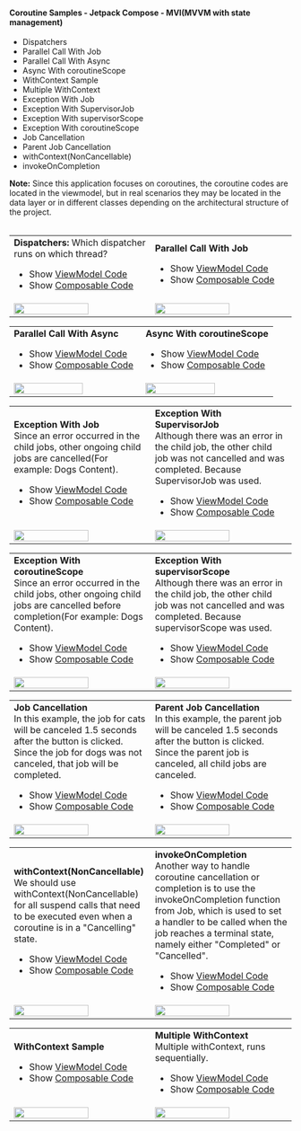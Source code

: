 #### Coroutine Samples - Jetpack Compose - MVI(MVVM with state management)
<ul>
   <li>Dispatchers</li>
   <li>Parallel Call With Job</li>
   <li>Parallel Call With Async</li>
   <li>Async With coroutineScope</li>
   <li>WithContext Sample</li>
   <li>Multiple WithContext</li>
   <li>Exception With Job</li>
   <li>Exception With SupervisorJob</li>
   <li>Exception With supervisorScope</li>
   <li>Exception With coroutineScope</li>
   <li>Job Cancellation</li>
   <li>Parent Job Cancellation</li>
   <li>withContext(NonCancellable)</li>
   <li>invokeOnCompletion</li>
</ul>
<b>Note:</b> Since this application focuses on coroutines, the coroutine codes are located in the viewmodel, but in real scenarios they may be located in the data layer or in different classes depending on the architectural structure of the project.
<br><br>
<table>
   <tr>
      <td width="50%">
         <b>Dispatchers:</b> Which dispatcher runs on which thread? <br>
         <ul>
            <li>Show <a target="_blank" href="https://github.com/mustafacan0225/CoroutineSamples/blob/main/app/src/main/java/com/mustafacan/coroutinesamples/ui/samples/dispatchers/DispatcherViewModel.kt">ViewModel Code</a></li>
            <li>Show <a target="_blank" href="https://github.com/mustafacan0225/CoroutineSamples/blob/main/app/src/main/java/com/mustafacan/coroutinesamples/ui/samples/dispatchers/DispatcherScreen.kt">Composable Code</a></li>
         </ul>
      </td>
      <td width="50%">
         <b>Parallel Call With Job</b> <br>
         <ul>
            <li>Show <a target="_blank" href="https://github.com/mustafacan0225/CoroutineSamples/blob/main/app/src/main/java/com/mustafacan/coroutinesamples/ui/samples/parallelcallwithjob/ParallelCallWithJobViewModel.kt">ViewModel Code</a></li>
            <li>Show <a target="_blank" href="https://github.com/mustafacan0225/CoroutineSamples/blob/main/app/src/main/java/com/mustafacan/coroutinesamples/ui/samples/parallelcallwithjob/ParallelCallWithJobScreen.kt">Composable Code</a></li>
         </ul>
      </td>
   </tr>
   <tr>
      <td><img width="75%" src="https://github.com/user-attachments/assets/c0f8eaf0-11f3-4198-a55e-53fe4f059350" ></td>
      <td><img width="75%" src="https://github.com/user-attachments/assets/7dc01a0c-dafe-47ac-a098-bd5b47413b08" ></td>
   </tr>
</table>

<table>
   <tr>
      <td width="50%">
         <b>Parallel Call With Async</b> <br>
         <ul>
            <li>Show <a target="_blank" href="https://github.com/mustafacan0225/CoroutineSamples/blob/main/app/src/main/java/com/mustafacan/coroutinesamples/ui/samples/parallelcallwithasync/ParallelCallWithAsyncViewModel.kt">ViewModel Code</a></li>
            <li>Show <a target="_blank" href="https://github.com/mustafacan0225/CoroutineSamples/blob/main/app/src/main/java/com/mustafacan/coroutinesamples/ui/samples/parallelcallwithasync/ParallelCallWithAsyncScreen.kt">Composable Code</a></li>
         </ul>
      </td>
      <td width="50%">
         <b>Async With coroutineScope</b> <br>
         <ul>
            <li>Show <a target="_blank" href="https://github.com/mustafacan0225/CoroutineSamples/blob/main/app/src/main/java/com/mustafacan/coroutinesamples/ui/samples/parallelcallwithasync/ParallelCallWithAsyncViewModel.kt">ViewModel Code</a></li>
            <li>Show <a target="_blank" href="https://github.com/mustafacan0225/CoroutineSamples/blob/main/app/src/main/java/com/mustafacan/coroutinesamples/ui/samples/parallelcallwithasync/ParallelCallWithAsyncScreen.kt">Composable Code</a></li>
         </ul>
      </td>
   </tr>
   <tr>
      <td><img width="75%" src="https://github.com/user-attachments/assets/84f35dd3-bca1-4073-ab61-f7c7f14e49a6" ></td>
      <td><img width="75%" src="https://github.com/user-attachments/assets/49875e59-59b4-4a4d-8c62-efcdc5b65809" ></td>
   </tr>
</table>

<table>
   <tr>
      <td width="50%">
         <b>Exception With Job</b> <br>Since an error occurred in the child jobs, other ongoing child jobs are cancelled(For example: Dogs Content).
         <ul>
            <li>Show <a target="_blank" href="https://github.com/mustafacan0225/CoroutineSamples/blob/main/app/src/main/java/com/mustafacan/coroutinesamples/ui/samples/exceptionhandler/CoroutineExceptionHandlerViewModel.kt">ViewModel Code</a></li>
            <li>Show <a target="_blank" href="https://github.com/mustafacan0225/CoroutineSamples/blob/main/app/src/main/java/com/mustafacan/coroutinesamples/ui/samples/exceptionhandler/CoroutineExceptionHandlerScreen.kt">Composable Code</a></li>
         </ul>
      </td>
      <td width="50%">
         <b>Exception With SupervisorJob</b> <br>Although there was an error in the child job, the other child job was not cancelled and was completed. Because SupervisorJob was used.
         <ul>
            <li>Show <a target="_blank" href="https://github.com/mustafacan0225/CoroutineSamples/blob/main/app/src/main/java/com/mustafacan/coroutinesamples/ui/samples/exceptionhandler/CoroutineExceptionHandlerViewModel.kt">ViewModel Code</a></li>
            <li>Show <a target="_blank" href="https://github.com/mustafacan0225/CoroutineSamples/blob/main/app/src/main/java/com/mustafacan/coroutinesamples/ui/samples/exceptionhandler/CoroutineExceptionHandlerScreen.kt">Composable Code</a></li>
         </ul>
      </td>
   </tr>
   <tr>
      <td><img width="75%" src="https://github.com/user-attachments/assets/d8db6dd7-6bef-476e-9800-96e287635d2c" ></td>
      <td><img width="75%" src="https://github.com/user-attachments/assets/f80cf31c-3411-417a-a1ea-1704d6a34c21" ></td>
   </tr>
</table>

<table>
   <tr>
      <td width="50%">
         <b>Exception With coroutineScope</b> <br>Since an error occurred in the child jobs, other ongoing child jobs are cancelled before completion(For example: Dogs Content).
         <ul>
            <li>Show <a target="_blank" href="https://github.com/mustafacan0225/CoroutineSamples/blob/main/app/src/main/java/com/mustafacan/coroutinesamples/ui/samples/exceptionhandler/CoroutineExceptionHandlerViewModel.kt">ViewModel Code</a></li>
            <li>Show <a target="_blank" href="https://github.com/mustafacan0225/CoroutineSamples/blob/main/app/src/main/java/com/mustafacan/coroutinesamples/ui/samples/exceptionhandler/CoroutineExceptionHandlerScreen.kt">Composable Code</a></li>
         </ul>
      </td>
      <td width="50%">
         <b>Exception With supervisorScope</b> <br>Although there was an error in the child job, the other child job was not cancelled and was completed. Because supervisorScope was used.
         <ul>
            <li>Show <a target="_blank" href="https://github.com/mustafacan0225/CoroutineSamples/blob/main/app/src/main/java/com/mustafacan/coroutinesamples/ui/samples/exceptionhandler/CoroutineExceptionHandlerViewModel.kt">ViewModel Code</a></li>
            <li>Show <a target="_blank" href="https://github.com/mustafacan0225/CoroutineSamples/blob/main/app/src/main/java/com/mustafacan/coroutinesamples/ui/samples/exceptionhandler/CoroutineExceptionHandlerScreen.kt">Composable Code</a></li>
         </ul>
      </td>
   </tr>
   <tr>
      <td><img width="75%" src="https://github.com/user-attachments/assets/d9ba639f-885d-4752-9ff9-ecb6bbd27397" ></td>
      <td><img width="75%" src="https://github.com/user-attachments/assets/6aaf3bef-dec4-4dda-b648-e2744dcc018a" ></td>
   </tr>
</table>

<table>
   <tr>
      <td width="50%">
         <b>Job Cancellation</b> <br>In this example, the job for cats will be canceled 1.5 seconds after the button is clicked. Since the job for dogs was not canceled, that job will be completed.
         <ul>
            <li>Show <a target="_blank" href="https://github.com/mustafacan0225/CoroutineSamples/blob/main/app/src/main/java/com/mustafacan/coroutinesamples/ui/samples/cancellation/CoroutineCancellationViewModel.kt">ViewModel Code</a></li>
            <li>Show <a target="_blank" href="https://github.com/mustafacan0225/CoroutineSamples/blob/main/app/src/main/java/com/mustafacan/coroutinesamples/ui/samples/cancellation/CoroutineCancellationScreen.kt">Composable Code</a></li>
         </ul>
      </td>
      <td width="50%">
         <b>Parent Job Cancellation</b> <br>In this example, the parent job will be canceled 1.5 seconds after the button is clicked. Since the parent job is canceled, all child jobs are canceled. 
         <ul>
            <li>Show <a target="_blank" href="https://github.com/mustafacan0225/CoroutineSamples/blob/main/app/src/main/java/com/mustafacan/coroutinesamples/ui/samples/cancellation/CoroutineCancellationViewModel.kt">ViewModel Code</a></li>
            <li>Show <a target="_blank" href="https://github.com/mustafacan0225/CoroutineSamples/blob/main/app/src/main/java/com/mustafacan/coroutinesamples/ui/samples/cancellation/CoroutineCancellationScreen.kt">Composable Code</a></li>
         </ul>
      </td>
   </tr>
   <tr>
      <td><img width="75%" src="https://github.com/user-attachments/assets/a91f8ef6-a05e-4600-abc0-9d5b34a55215" ></td>
      <td><img width="75%" src="https://github.com/user-attachments/assets/92ffdc50-e6ff-4ea6-af8d-9d455b568627" ></td>
   </tr>
</table>



<table>
   <tr>
      <td width="50%">
         <b>withContext(NonCancellable)</b> <br> We should use withContext(NonCancellable) for all suspend calls that need to be executed even when a coroutine is in a "Cancelling" state.
         <ul>
            <li>Show <a target="_blank" href="https://github.com/mustafacan0225/CoroutineSamples/blob/main/app/src/main/java/com/mustafacan/coroutinesamples/ui/samples/cancellation/CoroutineCancellationViewModel.kt">ViewModel Code</a></li>
            <li>Show <a target="_blank" href="https://github.com/mustafacan0225/CoroutineSamples/blob/main/app/src/main/java/com/mustafacan/coroutinesamples/ui/samples/cancellation/CoroutineCancellationScreen.kt">Composable Code</a></li>
         </ul>
      </td>
      <td width="50%">
         <b>invokeOnCompletion</b> <br> Another way to handle coroutine cancellation or completion is to use the invokeOnCompletion function from Job, which is used to set a handler to be called when the job reaches a terminal state, namely either "Completed" or "Cancelled".
         <ul>
            <li>Show <a target="_blank" href="https://github.com/mustafacan0225/CoroutineSamples/blob/main/app/src/main/java/com/mustafacan/coroutinesamples/ui/samples/cancellation/CoroutineCancellationViewModel.kt">ViewModel Code</a></li>
            <li>Show <a target="_blank" href="https://github.com/mustafacan0225/CoroutineSamples/blob/main/app/src/main/java/com/mustafacan/coroutinesamples/ui/samples/cancellation/CoroutineCancellationScreen.kt">Composable Code</a></li>
         </ul>
      </td>
   </tr>
   <tr>
      <td><img width="75%" src="https://github.com/user-attachments/assets/500733f0-bf40-4671-b367-815b24f8e31d" ></td>
      <td><img width="75%" src="https://github.com/user-attachments/assets/9d5f5ebf-3bb4-41c5-b8cb-54f2560cd7c6" ></td>
   </tr>
</table>

<table>
   <tr>
      <td width="50%">
         <b>WithContext Sample</b> <br>
         <ul>
            <li>Show <a target="_blank" href="https://github.com/mustafacan0225/CoroutineSamples/blob/main/app/src/main/java/com/mustafacan/coroutinesamples/ui/samples/withcontext/WithContextViewModel.kt">ViewModel Code</a></li>
            <li>Show <a target="_blank" href="https://github.com/mustafacan0225/CoroutineSamples/blob/main/app/src/main/java/com/mustafacan/coroutinesamples/ui/samples/withcontext/WithContextScreen.kt">Composable Code</a></li>
         </ul>
      </td>
      <td width="50%">
         <b>Multiple WithContext</b> <br>Multiple withContext, runs sequentially.
         <ul>
            <li>Show <a target="_blank" href="https://github.com/mustafacan0225/CoroutineSamples/blob/main/app/src/main/java/com/mustafacan/coroutinesamples/ui/samples/withcontext/WithContextViewModel.kt">ViewModel Code</a></li>
            <li>Show <a target="_blank" href="https://github.com/mustafacan0225/CoroutineSamples/blob/main/app/src/main/java/com/mustafacan/coroutinesamples/ui/samples/withcontext/MultipleWithContextScreen.kt">Composable Code</a></li>
         </ul>
      </td>
   </tr>
   <tr>
      <td><img width="75%" src="https://github.com/user-attachments/assets/8ce8da71-7060-49ff-83bc-0231d336ef1a" ></td>
      <td><img width="75%" src="https://github.com/user-attachments/assets/397a0bc8-7cef-4d06-a46c-0472ad5a93cc" ></td>
   </tr>
</table>




